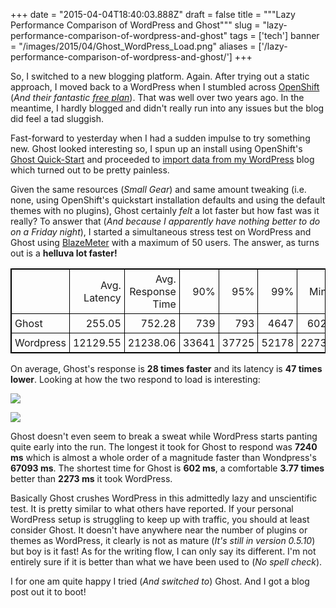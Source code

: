 
+++
date = "2015-04-04T18:40:03.888Z"
draft = false
title = """Lazy Performance Comparison of WordPress and Ghost"""
slug = "lazy-performance-comparison-of-wordpress-and-ghost"
tags = ['tech']
banner = "/images/2015/04/Ghost_WordPress_Load.png"
aliases = ['/lazy-performance-comparison-of-wordpress-and-ghost/']
+++

So, I switched to a new blogging platform. Again. After trying out a static approach, I moved back to a WordPress when I stumbled across [OpenShift](https://www.openshift.com/) (*And their fantastic [free plan](https://www.openshift.com/products/pricing/plan-comparison)*). That was well over two years ago. In the meantime, I hardly blogged and didn't really run into any issues but the blog did feel a tad sluggish.

Fast-forward to yesterday when I had a sudden impulse to try something new. Ghost looked interesting so, I spun up an install using OpenShift's [Ghost Quick-Start](https://github.com/openshift-quickstart/openshift-ghost-quickstart) and proceeded to [import data from my WordPress](https://ghostforbeginners.com/how-to-transfer-blog-posts-from-wordpress-to-ghost/) blog which turned out to be pretty painless.

Given the same resources (*Small Gear*) and same amount tweaking (i.e. none, using OpenShift's quickstart installation defaults and using the default themes with no plugins), Ghost certainly *felt* a lot faster but how fast was it really? To answer that (*And because I apparently have nothing better to do on a Friday night*), I started a simultaneous stress test on WordPress and Ghost using [BlazeMeter](http://blazemeter.com/) with a maximum of 50 users. The answer, as turns out is a **helluva lot faster!**

<style type="text/css">
table{
border-collapse: collapse;
border: 1px solid black;
width: 100%;
}
table td{
border: 1px solid black;
padding: 5px;
}
</style>
<table>
<tr><td> </td>
<td align="right">Avg. Latency</td>
<td align="right">Avg. Response Time</td>
<td align="right">90%</td>
<td align="right">95%</td>
<td align="right">99%</td>
<td align="right">Min</td>
<td align="right">Max</td>
</tr>
<tr><td>Ghost</td>
<td align="right">255.05</td>
<td align="right">752.28</td>
<td align="right">739</td>
<td align="right">793</td>
<td align="right">4647</td>
<td align="right">602</td>
<td align="right">7240</td>
</tr>
<tr><td>Wordpress</td>
<td align="right">12129.55</td>
<td align="right">21238.06</td>
<td align="right">33641</td>
<td align="right">37725</td>
<td align="right">52178</td>
<td align="right">2273</td>
<td align="right">67093</td>
</tr></table>


On average, Ghost's response is **28 times faster** and its latency is **47 times lower**. Looking at how the two respond to load is interesting:

![](/images/2015/04/Ghost-wordpress-responsetime.png)

![](/images/2015/04/Ghost_Wordpress_latency.png)


Ghost doesn't even seem to break a sweat while WordPress starts panting quite early into the run. The longest it took for Ghost to respond was **7240 ms** which is almost a whole order of a magnitude faster than Wondpress's **67093 ms**. The shortest time for Ghost is **602 ms**, a comfortable **3.77 times** better than **2273 ms** it took WordPress.

Basically Ghost crushes WordPress in this admittedly lazy and unscientific test. It is pretty similar to what others have reported. If your personal WordPress setup is struggling to keep up with traffic, you should at least consider Ghost. It doesn't have anywhere near the number of plugins or themes as WordPress, it clearly is not as mature (*It's still in version 0.5.10*) but boy is it fast! As for the writing flow, I can only say its different. I'm not entirely sure if it is better than what we have been used to (*No spell check*).

I for one am quite happy I tried (*And switched to*) Ghost. And I got a blog post out it to boot!



